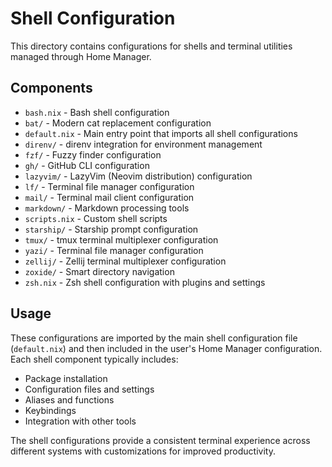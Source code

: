 # Shell Configuration

This directory contains configurations for shells and terminal utilities managed through Home Manager.

## Components

- `bash.nix` - Bash shell configuration
- `bat/` - Modern cat replacement configuration
- `default.nix` - Main entry point that imports all shell configurations
- `direnv/` - direnv integration for environment management
- `fzf/` - Fuzzy finder configuration
- `gh/` - GitHub CLI configuration
- `lazyvim/` - LazyVim (Neovim distribution) configuration
- `lf/` - Terminal file manager configuration
- `mail/` - Terminal mail client configuration
- `markdown/` - Markdown processing tools
- `scripts.nix` - Custom shell scripts
- `starship/` - Starship prompt configuration
- `tmux/` - tmux terminal multiplexer configuration
- `yazi/` - Terminal file manager configuration
- `zellij/` - Zellij terminal multiplexer configuration
- `zoxide/` - Smart directory navigation
- `zsh.nix` - Zsh shell configuration with plugins and settings

## Usage

These configurations are imported by the main shell configuration file (`default.nix`) and then included in the user's Home Manager configuration. Each shell component typically includes:

- Package installation
- Configuration files and settings
- Aliases and functions
- Keybindings
- Integration with other tools

The shell configurations provide a consistent terminal experience across different systems with customizations for improved productivity.